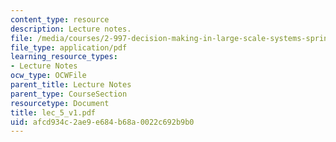 ```yaml
---
content_type: resource
description: Lecture notes.
file: /media/courses/2-997-decision-making-in-large-scale-systems-spring-2004/afcd934c2ae9e684b68a0022c692b9b0_lec_5_v1.pdf
file_type: application/pdf
learning_resource_types:
- Lecture Notes
ocw_type: OCWFile
parent_title: Lecture Notes
parent_type: CourseSection
resourcetype: Document
title: lec_5_v1.pdf
uid: afcd934c-2ae9-e684-b68a-0022c692b9b0
---
```

